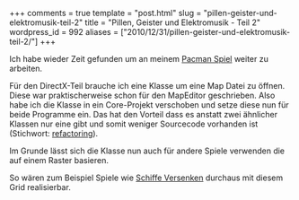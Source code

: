+++
comments = true
template = "post.html"
slug = "pillen-geister-und-elektromusik-teil-2"
title = "Pillen, Geister und Elektromusik - Teil 2"
wordpress_id = 992
aliases = ["2010/12/31/pillen-geister-und-elektromusik-teil-2/"]
+++

Ich habe wieder Zeit gefunden um an meinem [Pacman Spiel](http://phansch.net/2010/11/04/pillen-geister-und-elektromusik) weiter zu arbeiten.

Für den DirectX-Teil brauche ich eine Klasse um eine Map Datei zu öffnen. Diese war praktischerweise schon für den MapEditor geschrieben. Also habe ich die Klasse in ein Core-Projekt verschoben und setze diese nun für beide Programme ein.
Das hat den Vorteil dass es anstatt zwei ähnlicher Klassen nur eine gibt und somit weniger Sourcecode vorhanden ist (Stichwort: [refactoring](http://en.wikipedia.org/wiki/Code_refactoring)).

Im Grunde lässt sich die Klasse nun auch für andere Spiele verwenden die auf einem Raster basieren. 

So wären zum Beispiel Spiele wie [Schiffe Versenken](http://phansch.net/2010/03/12/c-schiffe-versenken-uberlegungen) durchaus mit diesem Grid realisierbar.


